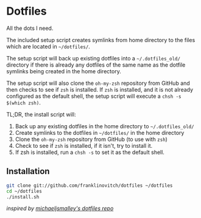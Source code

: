 Dotfiles
========
All the dots I need.

The included setup script creates symlinks from home directory to the files which 
are located in `~/dotfiles/`.

The setup script will back up existing dotfiles into a `~/.dotfiles_old/` 
directory if there is already any dotfiles of the same name as the dotfile 
symlinks being created in the home directory.

The setup script will also clone the `oh-my-zsh` repository from GitHub and then 
checks to see if `zsh` is installed.  If `zsh` is installed, and it is not already 
configured as the default shell, the setup script will execute a `chsh -s $(which zsh)`.

TL;DR, the install script will:

1. Back up any existing dotfiles in the home directory to `~/.dotfiles_old/`
2. Create symlinks to the dotfiles in `~/dotfiles/` in the home directory
3. Clone the `oh-my-zsh` repository from GitHub (to use with `zsh`)
4. Check to see if `zsh` is installed, if it isn't, try to install it.
5. If zsh is installed, run a `chsh -s` to set it as the default shell.

Installation
------------

``` bash
git clone git://github.com/franklinovitch/dotfiles ~/dotfiles
cd ~/dotfiles
./install.sh
```

*inspired by [michaeljsmalley's dotfiles repo](https://github.com/michaeljsmalley/dotfiles)*
